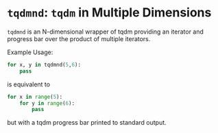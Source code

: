 # `tqdmnd`: `tqdm` in Multiple Dimensions

`tqdmnd` is an N-dimensional wrapper of tqdm providing an iterator and
progress bar over the product of multiple iterators.

Example Usage:
```python
for x, y in tqdmnd(5,6):
    pass
```
is equivalent to
```python
for x in range(5):
    for y in range(6):
        pass
```
but with a tqdm progress bar printed to standard output.
